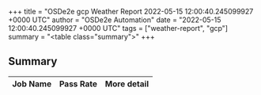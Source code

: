 +++
title = "OSDe2e gcp Weather Report 2022-05-15 12:00:40.245099927 +0000 UTC"
author = "OSDe2e Automation"
date = "2022-05-15 12:00:40.245099927 +0000 UTC"
tags = ["weather-report", "gcp"]
summary = "<table class=\"summary\"></table>"
+++
## Summary

| Job Name | Pass Rate | More detail |
|----------|-----------|-------------|




